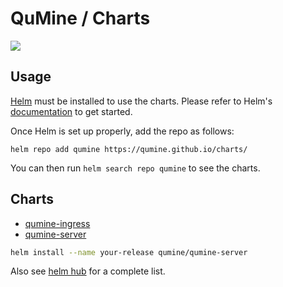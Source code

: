 # QuMine / Charts

[![](https://github.com/qumine/charts/workflows/Release%20Charts/badge.svg?branch=master)](https://github.com/qumine/charts/actions)

## Usage

[Helm](https://helm.sh) must be installed to use the charts.
Please refer to Helm's [documentation](https://helm.sh/docs/) to get started.

Once Helm is set up properly, add the repo as follows:

```console
helm repo add qumine https://qumine.github.io/charts/
```

You can then run `helm search repo qumine` to see the charts.

## Charts

* [qumine-ingress](https://github.com/qumine/charts/tree/master/charts/qumine-ingress)
* [qumine-server](https://github.com/qumine/charts/tree/master/charts/qumine-server)

```bash
helm install --name your-release qumine/qumine-server
```

Also see [helm hub](https://hub.helm.sh/charts/qumine) for a complete list.
